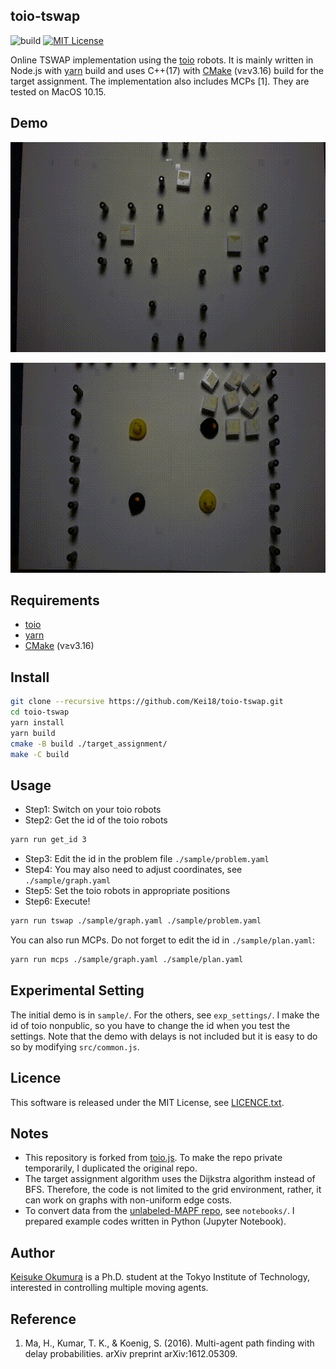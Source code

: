 toio-tswap
---
![build](https://github.com/Kei18/toio-tswap/workflows/build/badge.svg?branch=master)
[![MIT License](http://img.shields.io/badge/license-MIT-blue.svg?style=flat)](LICENSE)

Online TSWAP implementation using the [toio](https://toio.io/) robots.
It is mainly written in Node.js with [yarn](https://yarnpkg.com/) build and uses C++(17) with [CMake](https://cmake.org/) (v≥v3.16) build for the target assignment.
The implementation also includes MCPs [1].
They are tested on MacOS 10.15.

## Demo
![time-independence](./material/time-independence.gif)

![8x8, 8 robots](./material/8x8.gif)

## Requirements
- [toio](https://toio.io/)
- [yarn](https://yarnpkg.com/)
- [CMake](https://cmake.org/) (v≥v3.16)

## Install
```sh
git clone --recursive https://github.com/Kei18/toio-tswap.git
cd toio-tswap
yarn install
yarn build
cmake -B build ./target_assignment/
make -C build
```

## Usage
- Step1: Switch on your toio robots
- Step2: Get the id of the toio robots
```sh
yarn run get_id 3
```
- Step3: Edit the id in the problem file `./sample/problem.yaml`
- Step4: You may also need to adjust coordinates, see `./sample/graph.yaml`
- Step5: Set the toio robots in appropriate positions
- Step6: Execute!
```sh
yarn run tswap ./sample/graph.yaml ./sample/problem.yaml
```

You can also run MCPs. Do not forget to edit the id in `./sample/plan.yaml`:
```sh
yarn run mcps ./sample/graph.yaml ./sample/plan.yaml
```

## Experimental Setting
The initial demo is in `sample/`.
For the others, see `exp_settings/`.
I make the id of toio nonpublic, so you have to change the id when you test the settings.
Note that the demo with delays is not included but it is easy to do so by modifying `src/common.js`.

## Licence
This software is released under the MIT License, see [LICENCE.txt](LICENCE.txt).

## Notes
- This repository is forked from [toio.js](https://github.com/toio/toio.js). To make the repo private temporarily, I duplicated the original repo.
- The target assignment algorithm uses the Dijkstra algorithm instead of BFS. Therefore, the code is not limited to the grid environment, rather, it can work on graphs with non-uniform edge costs.
- To convert data from the [unlabeled-MAPF repo](https://kei18.github.io/unlabeled-MAPF), see `notebooks/`. I prepared example codes written in Python (Jupyter Notebook).

## Author
[Keisuke Okumura](https://kei18.github.io) is a Ph.D. student at the Tokyo Institute of Technology, interested in controlling multiple moving agents.

## Reference
1. Ma, H., Kumar, T. K., & Koenig, S. (2016). Multi-agent path finding with delay probabilities. arXiv preprint arXiv:1612.05309.
